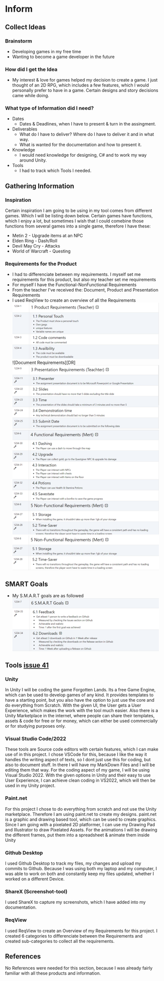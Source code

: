# Inform
## Collect Ideas
### Brainstorm
* Developing games in my free time
* Wanting to become a game developer in the future

### How did I get the Idea
* My interest & love for games helped my decision to create a game. I just thought of an 2D RPG, which includes a few features, which I would personally prefer to have in a game. Certain designs and story decisions came while doing.

### What type of Information did I need?
* Dates
    * Dates & Deadlines, when I have to present & turn in the assingment.
* Deliverables
    * What do I have to deliver? Where do I have to deliver it and in what way.
    * What is wanted for the documentation and how to present it.
* Knowledge
    * I would need knowledge for designing, C# and to work my way around Unity.
* Tools
    * I had to track which Tools I needed.

## Gathering Information

### Inspiration
Certain inspiration I am going to be using in my tool comes from different games. Which I will be listing down below. Certain games have functions, which I enjoy a lot, but sometimes I wish that I could comebine those functions from several games into a single game, therefore I have these:
* Metin 2 - Upgrade items at an NPC
* Elden Ring - Dash/Roll
* Devil May Cry - Attacks
* World of Warcraft - Questing

### Requirements for the Product
* I had to differenciate between my requirements. I myself set me requirements for this product, but also my teacher set me requirements
* For myself I have the Functional-NonFunctional Requirements
* From the teacher I've received the: Document, Product and Presentation Requirements
* I used ReqView to create an overview of all the Requirements
![Product Requirements][PDR]
![Document Requirements][DR]
![Presentation Requirements][PR]
![Functional Requirements][FR]
![Non Functional Requirements][NFR]


## SMART Goals
* My S.M.A.R.T goals are as followed
![Smart Goals][SG]

## Tools [issue 41]

### Unity
In Unity I will be coding the game Forgotten Lands. Its a free Game Engine, which can be used to develop games of any kind. It provides templates to have a starting point, but you also have the option to just use the core and do everything from Scratch. With the given UI, the User gets a User Experience, which makes the work with the tool much easier. Also there is a Unity Marketplace in the internet, where people can share their templates, assets & code for free or for money, which can either be used commercially or for studying purposes only.

### Visual Studio Code/2022
These tools are Source code editors with certain features, which I can make use of in this project. I chose VSCode for this, because I like the way it handles the writing aspect of texts, so I dont just use this for coding, but also to document stuff. In there I will have my MarkDown Files and I will be editing them that way. For the coding aspect of my game, I will be using Visual Studio 2022. With the given options in Unity and their easy to use User Experience, I can achieve clean coding in VS2022, which will then be used in my Unity project.

### Paint.net
For this project I chose to do everything from scratch and not use the Unity marketplace. Therefore I am using paint.net to create my designs. paint.net is a graphic and drawing based tool, which can be used to create graphics. Since I am going with a pixelated 2D platformer, I can use my Drawing Pad and Illustrator to draw Pixelated Assets. For the animations I will be drawing the different frames, put them into a spreadsheet & animate them inside Unity

### Github Desktop
I used Github Desktop to track my files, my changes and upload my commits to Github. Because I was using both my laptop and my computer, I was able to work on both and constantly keep my files updated, whether I worked on a different Device.

### ShareX (Screenshot-tool)
I used ShareX to capture my screenshots, which I have added into my documentation.

### ReqView
I used ReqView to create an Overview of my Requirements for this project. I created 6 categories to differenciate between the Requirements and created sub-categories to collect all the requirements.

## References
No References were needed for this section, because I was already fairly familiar with all these products and information.


[issue 41]: https://github.com/MysterionNY/m431_ap24a_ForgottenLands/issues/41


[DR01]: ../02_Resources/Images/01_DocumentRequirements01.png
[DR02]: ../02_Resources/Images/01_DocumentRequirements02.png
[FR]: ../02_Resources/Images/01_FunctionalRequirements.png
[NFR]: ../02_Resources/Images/01_NonFunctionalRequirements.png
[PR]: ../02_Resources/Images/01_PresentationRequirements.png
[PDR]: ../02_Resources/Images/01_ProductRequirements.png
[SG]: ../02_Resources/Images/01_SmartGoals.png